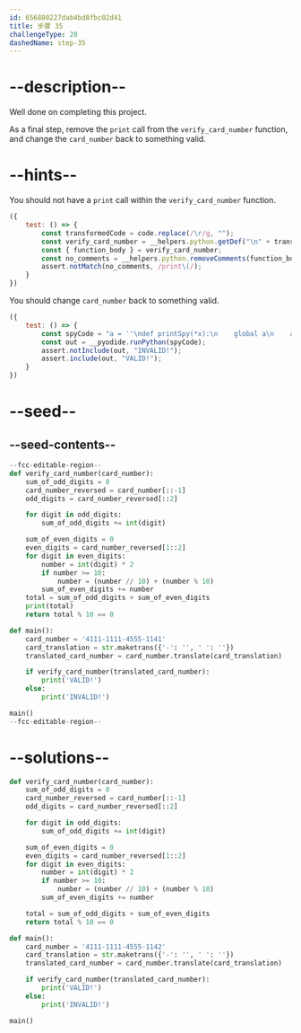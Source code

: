 ```yaml
---
id: 656880227dab4bd8fbc02d41
title: 步骤 35
challengeType: 20
dashedName: step-35
---
```


# --description--

Well done on completing this project.

As a final step, remove the `print` call from the `verify_card_number` function, and change the `card_number` back to something valid.

# --hints--

You should not have a `print` call within the `verify_card_number` function.

```js
({
    test: () => {
        const transformedCode = code.replace(/\r/g, "");
        const verify_card_number = __helpers.python.getDef("\n" + transformedCode, "verify_card_number");
        const { function_body } = verify_card_number;
        const no_comments = __helpers.python.removeComments(function_body);
        assert.notMatch(no_comments, /print\(/);
    }
})
```

You should change `card_number` back to something valid.

```js
({
    test: () => {
        const spyCode = "a = ''\ndef printSpy(*x):\n    global a\n    a = str(x)\n" + code.replaceAll("print(", "printSpy(") + "\na";
        const out = __pyodide.runPython(spyCode);
        assert.notInclude(out, "INVALID!");
        assert.include(out, "VALID!");
    }
})
```

# --seed--

## --seed-contents--

```py
--fcc-editable-region--
def verify_card_number(card_number):
    sum_of_odd_digits = 0
    card_number_reversed = card_number[::-1]
    odd_digits = card_number_reversed[::2]

    for digit in odd_digits:
        sum_of_odd_digits += int(digit)

    sum_of_even_digits = 0
    even_digits = card_number_reversed[1::2]
    for digit in even_digits:
        number = int(digit) * 2
        if number >= 10:
            number = (number // 10) + (number % 10)
        sum_of_even_digits += number
    total = sum_of_odd_digits + sum_of_even_digits
    print(total)
    return total % 10 == 0

def main():
    card_number = '4111-1111-4555-1141'
    card_translation = str.maketrans({'-': '', ' ': ''})
    translated_card_number = card_number.translate(card_translation)

    if verify_card_number(translated_card_number):
        print('VALID!')
    else:
        print('INVALID!')

main()
--fcc-editable-region--
```

# --solutions--

```py
def verify_card_number(card_number):
    sum_of_odd_digits = 0
    card_number_reversed = card_number[::-1]
    odd_digits = card_number_reversed[::2]

    for digit in odd_digits:
        sum_of_odd_digits += int(digit)

    sum_of_even_digits = 0
    even_digits = card_number_reversed[1::2]
    for digit in even_digits:
        number = int(digit) * 2
        if number >= 10:
            number = (number // 10) + (number % 10)
        sum_of_even_digits += number

    total = sum_of_odd_digits + sum_of_even_digits
    return total % 10 == 0

def main():
    card_number = '4111-1111-4555-1142'
    card_translation = str.maketrans({'-': '', ' ': ''})
    translated_card_number = card_number.translate(card_translation)

    if verify_card_number(translated_card_number):
        print('VALID!')
    else:
        print('INVALID!')

main()
```
